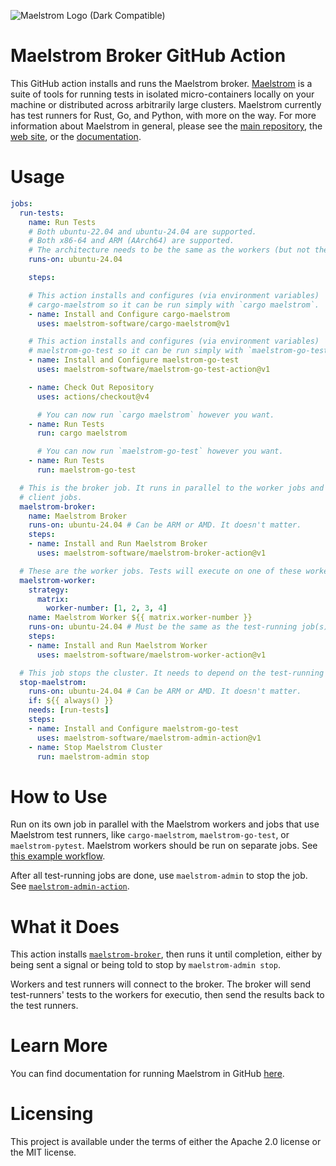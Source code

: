 ![Maelstrom Logo (Dark Compatible)](https://github.com/maelstrom-software/maelstrom/assets/146376379/7b46a1c1-e67f-412a-b618-42f7e2c25139)

# Maelstrom Broker GitHub Action

This GitHub action installs and runs the Maelstrom broker.
[Maelstrom](https://github.com/maelstrom-software/maelstrom) is a suite of
tools for running tests in isolated micro-containers locally on your machine or
distributed across arbitrarily large clusters. Maelstrom currently has test
runners for Rust, Go, and Python, with more on the way. For more information
about Maelstrom in general, please see the [main
repository](https://github.com/maelstrom-software/maelstrom), the
[web site](https://maelstrom-software.com), or the
[documentation](https://maelstrom-software.com/doc/book/latest).

# Usage

```yml
jobs:
  run-tests:
    name: Run Tests
    # Both ubuntu-22.04 and ubuntu-24.04 are supported.
    # Both x86-64 and ARM (AArch64) are supported.
    # The architecture needs to be the same as the workers (but not the broker).
    runs-on: ubuntu-24.04

    steps:

    # This action installs and configures (via environment variables)
    # cargo-maelstrom so it can be run simply with `cargo maelstrom`.
    - name: Install and Configure cargo-maelstrom
      uses: maelstrom-software/cargo-maelstrom@v1

    # This action installs and configures (via environment variables)
    # maelstrom-go-test so it can be run simply with `maelstrom-go-test`.
    - name: Install and Configure maelstrom-go-test
      uses: maelstrom-software/maelstrom-go-test-action@v1

    - name: Check Out Repository
      uses: actions/checkout@v4

      # You can now run `cargo maelstrom` however you want.
    - name: Run Tests
      run: cargo maelstrom

      # You can now run `maelstrom-go-test` however you want.
    - name: Run Tests
      run: maelstrom-go-test

  # This is the broker job. It runs in parallel to the worker jobs and the #
  # client jobs.
  maelstrom-broker:
    name: Maelstrom Broker
    runs-on: ubuntu-24.04 # Can be ARM or AMD. It doesn't matter.
    steps:
    - name: Install and Run Maelstrom Broker
      uses: maelstrom-software/maelstrom-broker-action@v1

  # These are the worker jobs. Tests will execute on one of these workers.
  maelstrom-worker:
    strategy:
      matrix:
        worker-number: [1, 2, 3, 4]
    name: Maelstrom Worker ${{ matrix.worker-number }}
    runs-on: ubuntu-24.04 # Must be the same as the test-running job(s).
    steps:
    - name: Install and Run Maelstrom Worker
      uses: maelstrom-software/maelstrom-worker-action@v1

  # This job stops the cluster. It needs to depend on the test-running job(s).
  stop-maelstrom:
    runs-on: ubuntu-24.04 # Can be ARM or AMD. It doesn't matter.
    if: ${{ always() }}
    needs: [run-tests]
    steps:
    - name: Install and Configure maelstrom-go-test
      uses: maelstrom-software/maelstrom-admin-action@v1
    - name: Stop Maelstrom Cluster
      run: maelstrom-admin stop
```

# How to Use

Run on its own job in parallel with the Maelstrom workers and jobs that use
Maelstrom test runners, like `cargo-maelstrom`, `maelstrom-go-test`, or
`maelstrom-pytest`. Maelstrom workers should be run on separate jobs. See [this
example
workflow](https://github.com/maelstrom-software/maelstrom-examples/blob/main/.github/workflows/ci-base.yml).

After all test-running jobs are done, use `maelstrom-admin` to stop the job.
See
[`maelstrom-admin-action`](https://github.com/maelstrom-software/maelstrom-admin-action).

# What it Does

This action installs
[`maelstrom-broker`](https://maelstrom-software.com/doc/book/latest/broker.html),
then runs it until completion, either by being sent a signal or being told to
stop by `maelstrom-admin stop`.

Workers and test runners will connect to the broker. The broker will send
test-runners' tests to the workers for executio, then send the results back to
the test runners.

# Learn More

You can find documentation for running Maelstrom in GitHub
[here](https://maelstrom-software.com/doc/book/latest/github.html).

# Licensing

This project is available under the terms of either the Apache 2.0 license or the MIT license.
